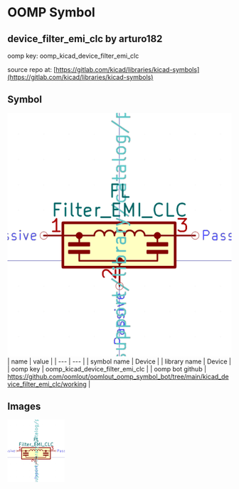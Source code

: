 # OOMP Symbol  
## device_filter_emi_clc  by arturo182  
  
oomp key: oomp_kicad_device_filter_emi_clc  
  
source repo at: [https://gitlab.com/kicad/libraries/kicad-symbols](https://gitlab.com/kicad/libraries/kicad-symbols)  
## Symbol  
  
[![working.png](working_600.png)](working.png)  
| name | value | 
| --- | --- | 
| symbol name | Device | 
| library name | Device | 
| oomp key | oomp_kicad_device_filter_emi_clc | 
| oomp bot github | https://github.com/oomlout/oomlout_oomp_symbol_bot/tree/main/kicad_device_filter_emi_clc/working | 
## Images  
  
[![working.png](working_140.png)](working.png)  
